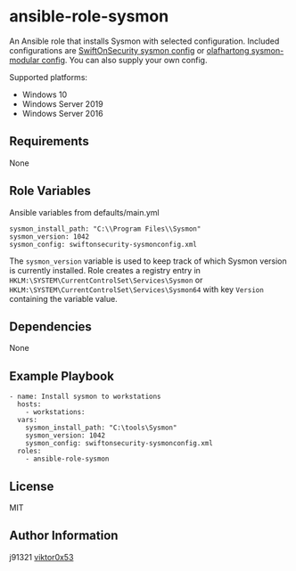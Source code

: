 ansible-role-sysmon
=========

An Ansible role that installs Sysmon with selected configuration. Included configurations are [SwiftOnSecurity sysmon config](https://github.com/SwiftOnSecurity/sysmon-config) or [olafhartong sysmon-modular config](https://github.com/olafhartong/sysmon-modular). You can also supply your own config.

Supported platforms:

- Windows 10
- Windows Server 2019
- Windows Server 2016

Requirements
------------

None

Role Variables
--------------

Ansible variables from defaults/main.yml

```
sysmon_install_path: "C:\\Program Files\\Sysmon"
sysmon_version: 1042
sysmon_config: swiftonsecurity-sysmonconfig.xml
```

The `sysmon_version` variable is used to keep track of which Sysmon version is currently installed. Role creates a registry entry in `HKLM:\SYSTEM\CurrentControlSet\Services\Sysmon` or `HKLM:\SYSTEM\CurrentControlSet\Services\Sysmon64` with key `Version` containing the variable value.

Dependencies
------------

None

Example Playbook
----------------

```
- name: Install sysmon to workstations
  hosts:
    - workstations:
  vars:
    sysmon_install_path: "C:\tools\Sysmon"
    sysmon_version: 1042
    sysmon_config: swiftonsecurity-sysmonconfig.xml
  roles:
    - ansible-role-sysmon
```


License
-------

MIT

Author Information
------------------

j91321
[viktor0x53](https://github.com/viktor0x53)
